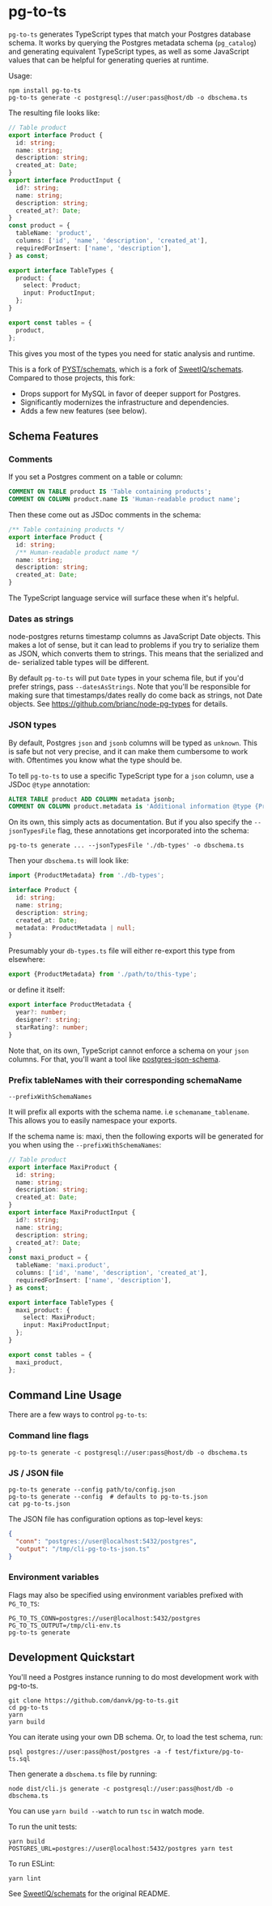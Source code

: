 # pg-to-ts

`pg-to-ts` generates TypeScript types that match your Postgres database schema.
It works by querying the Postgres metadata schema (`pg_catalog`) and generating
equivalent TypeScript types, as well as some JavaScript values that can be
helpful for generating queries at runtime.

Usage:

    npm install pg-to-ts
    pg-to-ts generate -c postgresql://user:pass@host/db -o dbschema.ts

The resulting file looks like:

```ts
// Table product
export interface Product {
  id: string;
  name: string;
  description: string;
  created_at: Date;
}
export interface ProductInput {
  id?: string;
  name: string;
  description: string;
  created_at?: Date;
}
const product = {
  tableName: 'product',
  columns: ['id', 'name', 'description', 'created_at'],
  requiredForInsert: ['name', 'description'],
} as const;

export interface TableTypes {
  product: {
    select: Product;
    input: ProductInput;
  };
}

export const tables = {
  product,
};
```

This gives you most of the types you need for static analysis and runtime.

This is a fork of [PYST/schemats][pyst-fork], which is a fork of [SweetIQ/schemats][orig-repo]. Compared to those projects, this fork:

- Drops support for MySQL in favor of deeper support for Postgres.
- Significantly modernizes the infrastructure and dependencies.
- Adds a few new features (see below).

## Schema Features

### Comments

If you set a Postgres comment on a table or column:

```sql
COMMENT ON TABLE product IS 'Table containing products';
COMMENT ON COLUMN product.name IS 'Human-readable product name';
```

Then these come out as JSDoc comments in the schema:

```ts
/** Table containing products */
export interface Product {
  id: string;
  /** Human-readable product name */
  name: string;
  description: string;
  created_at: Date;
}
```

The TypeScript language service will surface these when it's helpful.

### Dates as strings

node-postgres returns timestamp columns as JavaScript Date objects. This makes
a lot of sense, but it can lead to problems if you try to serialize them as
JSON, which converts them to strings. This means that the serialized and de-
serialized table types will be different.

By default `pg-to-ts` will put `Date` types in your schema file, but if you'd
prefer strings, pass `--datesAsStrings`. Note that you'll be responsible for
making sure that timestamps/dates really do come back as strings, not Date objects.
See <https://github.com/brianc/node-pg-types> for details.

### JSON types

By default, Postgres `json` and `jsonb` columns will be typed as `unknown`.
This is safe but not very precise, and it can make them cumbersome to work with.
Oftentimes you know what the type should be.

To tell `pg-to-ts` to use a specific TypeScript type for a `json` column, use
a JSDoc `@type` annotation:

```sql
ALTER TABLE product ADD COLUMN metadata jsonb;
COMMENT ON COLUMN product.metadata is 'Additional information @type {ProductMetadata}';
```

On its own, this simply acts as documentation. But if you also specify the
`--jsonTypesFile` flag, these annotations get incorporated into the schema:

    pg-to-ts generate ... --jsonTypesFile './db-types' -o dbschema.ts

Then your `dbschema.ts` will look like:

```ts
import {ProductMetadata} from './db-types';

interface Product {
  id: string;
  name: string;
  description: string;
  created_at: Date;
  metadata: ProductMetadata | null;
}
```

Presumably your `db-types.ts` file will either re-export this type from elsewhere:

```ts
export {ProductMetadata} from './path/to/this-type';
```

or define it itself:

```ts
export interface ProductMetadata {
  year?: number;
  designer?: string;
  starRating?: number;
}
```

Note that, on its own, TypeScript cannot enforce a schema on your `json`
columns. For that, you'll want a tool like [postgres-json-schema][].


### Prefix tableNames with their corresponding schemaName

`--prefixWithSchemaNames`

It will prefix all exports with the schema name. i.e `schemaname_tablename`. This allows you to easily namespace your exports.

If the schema name is: maxi, then the following exports will be generated for you when using the `--prefixWithSchemaNames`:

```ts
// Table product
export interface MaxiProduct {
  id: string;
  name: string;
  description: string;
  created_at: Date;
}
export interface MaxiProductInput {
  id?: string;
  name: string;
  description: string;
  created_at?: Date;
}
const maxi_product = {
  tableName: 'maxi.product',
  columns: ['id', 'name', 'description', 'created_at'],
  requiredForInsert: ['name', 'description'],
} as const;

export interface TableTypes {
  maxi_product: {
    select: MaxiProduct;
    input: MaxiProductInput;
  };
}

export const tables = {
  maxi_product,
};
```

## Command Line Usage

There are a few ways to control `pg-to-ts`:

### Command line flags

    pg-to-ts generate -c postgresql://user:pass@host/db -o dbschema.ts

### JS / JSON file

    pg-to-ts generate --config path/to/config.json
    pg-to-ts generate --config  # defaults to pg-to-ts.json
    cat pg-to-ts.json

The JSON file has configuration options as top-level keys:

```json
{
  "conn": "postgres://user@localhost:5432/postgres",
  "output": "/tmp/cli-pg-to-ts-json.ts"
}
```

### Environment variables

Flags may also be specified using environment variables prefixed with `PG_TO_TS`:

    PG_TO_TS_CONN=postgres://user@localhost:5432/postgres
    PG_TO_TS_OUTPUT=/tmp/cli-env.ts
    pg-to-ts generate

## Development Quickstart

You'll need a Postgres instance running to do most development work with pg-to-ts.

    git clone https://github.com/danvk/pg-to-ts.git
    cd pg-to-ts
    yarn
    yarn build

You can iterate using your own DB schema. Or, to load the test schema, run:

    psql postgres://user:pass@host/postgres -a -f test/fixture/pg-to-ts.sql

Then generate a `dbschema.ts` file by running:

    node dist/cli.js generate -c postgresql://user:pass@host/db -o dbschema.ts

You can use `yarn build --watch` to run `tsc` in watch mode.

To run the unit tests:

    yarn build
    POSTGRES_URL=postgres://user@localhost:5432/postgres yarn test

To run ESLint:

    yarn lint

See [SweetIQ/schemats][orig-repo] for the original README.

[orig-repo]: https://github.com/SweetIQ/schemats
[pyst-fork]: https://github.com/PSYT/schemats
[postgres-json-schema]: https://github.com/gavinwahl/postgres-json-schema
